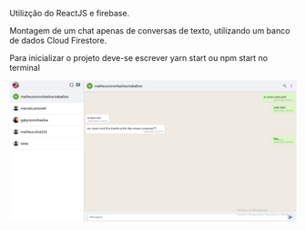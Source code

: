 Utilizção do ReactJS e firebase.

Montagem de um chat apenas de conversas de texto, utilizando um banco de dados Cloud Firestore.

Para inicializar o projeto deve-se escrever yarn start ou npm start no terminal

![Logo](./Chat-App.png)

